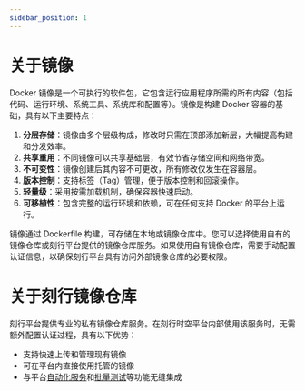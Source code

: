 ```yaml
---
sidebar_position: 1
---
```


# 关于镜像

Docker 镜像是一个可执行的软件包，它包含运行应用程序所需的所有内容（包括代码、运行环境、系统工具、系统库和配置等）。镜像是构建 Docker 容器的基础，具有以下主要特点：

1. **分层存储**：镜像由多个层级构成，修改时只需在顶部添加新层，大幅提高构建和分发效率。
2. **共享重用**：不同镜像可以共享基础层，有效节省存储空间和网络带宽。
3. **不可变性**：镜像创建后其内容不可更改，所有修改仅发生在容器层。
4. **版本控制**：支持标签（Tag）管理，便于版本控制和回滚操作。
5. **轻量级**：采用按需加载机制，确保容器快速启动。
6. **可移植性**：包含完整的运行环境和依赖，可在任何支持 Docker 的平台上运行。

镜像通过 Dockerfile 构建，可存储在本地或镜像仓库中。您可以选择使用自有的镜像仓库或刻行平台提供的镜像仓库服务。如果使用自有镜像仓库，需要手动配置认证信息，以确保刻行平台具有访问外部镜像仓库的必要权限。

# 关于刻行镜像仓库

刻行平台提供专业的私有镜像仓库服务。在刻行时空平台内部使用该服务时，无需额外配置认证过程，具有以下优势：

- 支持快速上传和管理现有镜像
- 可在平台内直接使用托管的镜像
- 与平台[自动化服务](../../workflow/action/1-quickstart.md)和[批量测试](../../simandtests/regression/1-intro.md)等功能无缝集成
